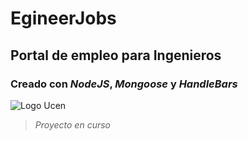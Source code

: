 # EgineerJobs
## Portal de empleo para Ingenieros
### Creado con *NodeJS*, *Mongoose* y *HandleBars*

![Logo Ucen](https://upload.wikimedia.org/wikipedia/commons/6/69/Bandera_Ucen.png)

> _Proyecto en curso_
